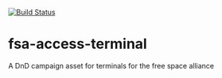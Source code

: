 [![Build Status](https://travis-ci.com/JeffreyBrettColeman/fsa-access-terminal.svg?branch=master)](https://travis-ci.com/JeffreyBrettColeman/fsa-access-terminal)

# fsa-access-terminal

A DnD campaign asset for terminals for the free space alliance
